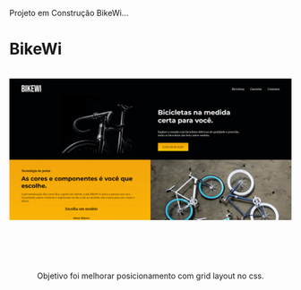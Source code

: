 Projeto em Construção BikeWi...

# BikeWi
<br>
<div align="center">
    <img widht="500" src="bikewi.png">
</div>
<br>

#
<br>
<p align="center"> Objetivo foi melhorar posicionamento com grid layout no css.</p>